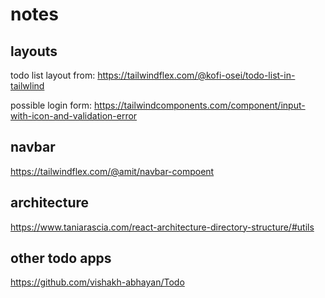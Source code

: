 # notes

## layouts

todo list layout from:
<https://tailwindflex.com/@kofi-osei/todo-list-in-tailwlind>

possible login form:
<https://tailwindcomponents.com/component/input-with-icon-and-validation-error>

## navbar

<https://tailwindflex.com/@amit/navbar-compoent>

## architecture

<https://www.taniarascia.com/react-architecture-directory-structure/#utils>

## other todo apps

<https://github.com/vishakh-abhayan/Todo>
